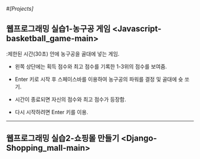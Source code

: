  #*[Projects]*
## 웹프로그래밍 실습1-농구공 게임 <Javascript-basketball_game-main>

 

  :제한된 시간(30초) 안에 농구공을 골대에 넣는 게임.
   
   - 왼쪽 상단에는 획득 점수와 최고 점수를 기록한 1-3위의 점수를 보여줌.
   
   
   - Enter 키로 시작 후 스페이스바를 이용하여 농구공의 파워를 결정 및 골대에 슛 쏘기.
   
   
   - 시간이 종료되면 자신의 점수와 최고 점수가 등장함. 
   
   
   - 다시 시작하려면 Enter 키를 이용.
   
  
----



## 웹프로그래밍 실습2-쇼핑몰 만들기 <Django-Shopping_mall-main>


